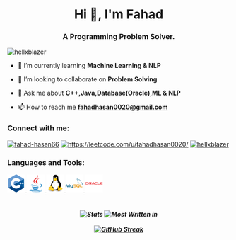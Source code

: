 <h1 align="center">Hi 👋, I'm Fahad</h1>
<h3 align="center">A Programming Problem Solver.</h3>

<p align="left"> <img src="https://komarev.com/ghpvc/?username=hellxblazer&label=Profile%20views&color=0e75b6&style=flat" alt="hellxblazer" /> </p>



- 🌱 I’m currently learning **Machine Learning & NLP**

- 👯 I’m looking to collaborate on **Problem Solving**

- 💬 Ask me about **C++,Java,Database(Oracle),ML & NLP**

- 📫 How to reach me **fahadhasan0020@gmail.com**

<h3 align="left">Connect with me:</h3>
<p align="left">
<a href="https://linkedin.com/in/fahad-hasan66" target="blank"><img align="center" src="https://raw.githubusercontent.com/rahuldkjain/github-profile-readme-generator/master/src/images/icons/Social/linked-in-alt.svg" alt="fahad-hasan66" height="30" width="40" /></a>
<a href="https://www.leetcode.com/https://leetcode.com/u/fahadhasan0020/" target="blank"><img align="center" src="https://raw.githubusercontent.com/rahuldkjain/github-profile-readme-generator/master/src/images/icons/Social/leet-code.svg" alt="https://leetcode.com/u/fahadhasan0020/" height="30" width="40" /></a>
<a href="https://discord.gg/hellxblazer" target="blank"><img align="center" src="https://raw.githubusercontent.com/rahuldkjain/github-profile-readme-generator/master/src/images/icons/Social/discord.svg" alt="hellxblazer" height="30" width="40" /></a>
</p>

<h3 align="left">Languages and Tools:</h3>
<p align="left"> <a href="https://www.w3schools.com/cpp/" target="_blank" rel="noreferrer"> <img src="https://raw.githubusercontent.com/devicons/devicon/master/icons/cplusplus/cplusplus-original.svg" alt="cplusplus" width="40" height="40"/> </a> <a href="https://www.java.com" target="_blank" rel="noreferrer"> <img src="https://raw.githubusercontent.com/devicons/devicon/master/icons/java/java-original.svg" alt="java" width="40" height="40"/> </a> <a href="https://www.linux.org/" target="_blank" rel="noreferrer"> <img src="https://raw.githubusercontent.com/devicons/devicon/master/icons/linux/linux-original.svg" alt="linux" width="40" height="40"/> </a> <a href="https://www.mysql.com/" target="_blank" rel="noreferrer"> <img src="https://raw.githubusercontent.com/devicons/devicon/master/icons/mysql/mysql-original-wordmark.svg" alt="mysql" width="40" height="40"/> </a> <a href="https://www.oracle.com/" target="_blank" rel="noreferrer"> <img src="https://raw.githubusercontent.com/devicons/devicon/master/icons/oracle/oracle-original.svg" alt="oracle" width="40" height="40"/> </a> </p>


<div>
<h5 align="center"> 
  

  
  </br>
  <img alt="Stats" align="center" height="192px" src="https://github-readme-stats.vercel.app/api?username=fahadhasanNPC&show_icons=true&theme=tokyonight&hide_border=true"/>
  <img alt="Most Written in" align="center" height="192px" src="https://github-readme-stats.vercel.app/api/top-langs/?username=fahadhasanNPC&layout=compact&theme=tokyonight&hide_border=true"/>
  </br></br>
  <a href="https://git.io/streak-stats"><img src="https://streak-stats.demolab.com?user=fahadhasanNPC&theme=tokyonight&hide_border=true&date_format=M%20j%5B%2C%20Y%5D&currStreakLabel=FF0FF8&ring=EB0087&fire=EB0000" alt="GitHub Streak" /></a>
</h5>
</div>
